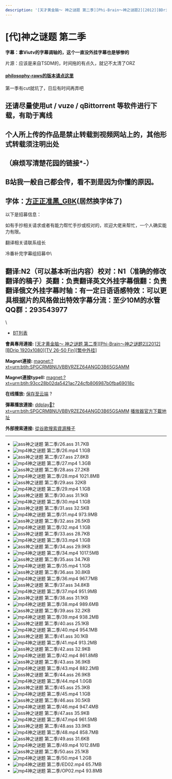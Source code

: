 ```yaml
---
description: '[天才黄金脑～ 神之谜题 第二季][Phi-Brain～神之谜题2][2012][BDrip 1920x1080][TV 26-50 Fin][繁中外挂]'
---
```


# \[代]神之谜题 第二季

**字幕：拿Viutv的字幕调轴的，这个一直没外挂字幕也是够惨的**

片源：应该是来自TSDM的，时间拖的有点久，就记不太清了ORZ

#### [philosophy-raws的版本请点这里](https://share.dmhy.org/topics/view/383130_philosophy-raws_TV_01-25_SP_BDRIP_1080p_10bit_BD_rev.html)

&#x20;

第一季有cut就坑了，日后有时间再弄吧&#x20;

&#x20;

## **还请尽量使用ut / vuze / qBittorrent 等软件进行下载，有助于离线**

## &#x20;

## **个人所上传的作品是禁止转载到视频网站上的，其他形式转载须注明出处**

## **（麻烦写清楚花园的链接\*-）**

&#x20;

## B站我一般自己都会传，看不到是因为你懂的原因。

## &#x20;**字体：**[方正正准黑\_GBK](http://pan.diemoe.net/d/tR6EM2)(居然换字体了)

&#x20;

以下是招募信息：

如有手抄相关请求或者有能力帮忙手抄或校对的，欢迎大佬来帮忙，一个人确实能力有限。

翻译相关请联系组长

&#x20;

冷番补完字幕组招募中\



&#x20;

&#x20;

翻译:N2（可以基本听出内容）**校对：N1（准确的修改翻译的稿子）英翻：负责翻译英文外挂字幕俄翻：负责翻译俄文外挂字幕时轴：有一定日语语感特效：可以更具根据片的风格做出特效字幕分流：至少10M的水管**\
**QQ群：293543977**
-----------------

\


* [BT列表](https://share.dmhy.org/topics/view/480083_Phi-Brain_2_2012_BDrip_1920x1080_TV_26-50_Fin.html#tabs-1)

**會員專用連接:** [\[天才黄金脑～ 神之谜题 第二季\]\[Phi-Brain～神之谜题2\]\[2012\]\[BDrip 1920x1080\]\[TV 26-50 Fin\]\[繁中外挂\]](https://dl.dmhy.org/2018/01/20/93cc28b02da5421ac724cfb806987b0fba69018c.torrent)

**Magnet連接:** [magnet:?xt=urn:btih:SPGCRMBNUVBBVRZEZ64ANGD3B65GSAMM](https://magnet/?xt=urn:btih:SPGCRMBNUVBBVRZEZ64ANGD3B65GSAMM\&dn=\&tr=http%3A%2F%2F104.238.198.186%3A8000%2Fannounce\&tr=udp%3A%2F%2F104.238.198.186%3A8000%2Fannounce\&tr=http%3A%2F%2Ftracker.openbittorrent.com%3A80%2Fannounce\&tr=http%3A%2F%2Ftracker.publicbt.com%3A80%2Fannounce\&tr=http%3A%2F%2Ftracker.prq.to%2Fannounce\&tr=http%3A%2F%2Fopen.acgtracker.com%3A1096%2Fannounce\&tr=http%3A%2F%2Ftr.bangumi.moe%3A6969%2Fannounce\&tr=https%3A%2F%2Ft-115.rhcloud.com%2Fonly_for_ylbud\&tr=http%3A%2F%2Fbtfile.sdo.com%3A6961%2Fannounce\&tr=http%3A%2F%2Fexodus.desync.com%3A6969%2Fannounce\&tr=https%3A%2F%2Ftr.bangumi.moe%3A9696%2Fannounce\&tr=http%3A%2F%2Fshare.dmhy.me%2Fannonuce\&tr=http%3A%2F%2Ftracker.kisssub.org%3A2015%2Fannounce\&tr=http%3A%2F%2Fnyaa.tracker.wf%3A7777%2Fannounce\&tr=http%3A%2F%2Fwww.acgsou.com%3A2710%2Fannounce\&tr=http%3A%2F%2Ftracker.acgsou.com%3A2710%2Fannounce\&tr=http%3A%2F%2Fopen.miotracker.com%3A2015%2Fannounce)

**Magnet連接typeII:** [magnet:?xt=urn:btih:93cc28b02da5421ac724cfb806987b0fba69018c](https://magnet/?xt=urn:btih:93cc28b02da5421ac724cfb806987b0fba69018c)

**在线播放:** [保存至云端](https://mypikpak.com/drive/url-checker?url=magnet:?xt=urn:btih:93cc28b02da5421ac724cfb806987b0fba69018c) ?

**彈幕播放連接:** [ddplay:magnet:?xt=urn:btih:SPGCRMBNUVBBVRZEZ64ANGD3B65GSAMM](ddplay:magnet:?xt=urn:btih:SPGCRMBNUVBBVRZEZ64ANGD3B65GSAMM\&dn=\&tr=http%3A%2F%2F104.238.198.186%3A8000%2Fannounce\&tr=udp%3A%2F%2F104.238.198.186%3A8000%2Fannounce\&tr=http%3A%2F%2Ftracker.openbittorrent.com%3A80%2Fannounce\&tr=http%3A%2F%2Ftracker.publicbt.com%3A80%2Fannounce\&tr=http%3A%2F%2Ftracker.prq.to%2Fannounce\&tr=http%3A%2F%2Fopen.acgtracker.com%3A1096%2Fannounce\&tr=http%3A%2F%2Ftr.bangumi.moe%3A6969%2Fannounce\&tr=https%3A%2F%2Ft-115.rhcloud.com%2Fonly_for_ylbud\&tr=http%3A%2F%2Fbtfile.sdo.com%3A6961%2Fannounce\&tr=http%3A%2F%2Fexodus.desync.com%3A6969%2Fannounce\&tr=https%3A%2F%2Ftr.bangumi.moe%3A9696%2Fannounce\&tr=http%3A%2F%2Fshare.dmhy.me%2Fannonuce\&tr=http%3A%2F%2Ftracker.kisssub.org%3A2015%2Fannounce\&tr=http%3A%2F%2Fnyaa.tracker.wf%3A7777%2Fannounce\&tr=http%3A%2F%2Fwww.acgsou.com%3A2710%2Fannounce\&tr=http%3A%2F%2Ftracker.acgsou.com%3A2710%2Fannounce\&tr=http%3A%2F%2Fopen.miotracker.com%3A2015%2Fannounce) [播放器官方下載地址](http://www.dandanplay.com/?from=dmhy)

**外部搜索連接:** [從谷歌搜索資源種子](https://www.google.com/search?oe=utf-8\&q=93cc28b02da5421ac724cfb806987b0fba69018c)

***

* ![ass](https://share.dmhy.org/images/icon/ass.gif)神之谜题 第二季/26.ass 31.7KB
* ![mp4](https://share.dmhy.org/images/icon/mp4.gif)神之谜题 第二季/26.mp4 1.1GB
* ![ass](https://share.dmhy.org/images/icon/ass.gif)神之谜题 第二季/27.ass 27.8KB
* ![mp4](https://share.dmhy.org/images/icon/mp4.gif)神之谜题 第二季/27.mp4 1.3GB
* ![ass](https://share.dmhy.org/images/icon/ass.gif)神之谜题 第二季/28.ass 27.2KB
* ![mp4](https://share.dmhy.org/images/icon/mp4.gif)神之谜题 第二季/28.mp4 1021.8MB
* ![ass](https://share.dmhy.org/images/icon/ass.gif)神之谜题 第二季/29.ass 32KB
* ![mp4](https://share.dmhy.org/images/icon/mp4.gif)神之谜题 第二季/29.mp4 1.1GB
* ![ass](https://share.dmhy.org/images/icon/ass.gif)神之谜题 第二季/30.ass 31.1KB
* ![mp4](https://share.dmhy.org/images/icon/mp4.gif)神之谜题 第二季/30.mp4 1.1GB
* ![ass](https://share.dmhy.org/images/icon/ass.gif)神之谜题 第二季/31.ass 32.5KB
* ![mp4](https://share.dmhy.org/images/icon/mp4.gif)神之谜题 第二季/31.mp4 973.9MB
* ![ass](https://share.dmhy.org/images/icon/ass.gif)神之谜题 第二季/32.ass 26.5KB
* ![mp4](https://share.dmhy.org/images/icon/mp4.gif)神之谜题 第二季/32.mp4 1.1GB
* ![ass](https://share.dmhy.org/images/icon/ass.gif)神之谜题 第二季/33.ass 28.7KB
* ![mp4](https://share.dmhy.org/images/icon/mp4.gif)神之谜题 第二季/33.mp4 1.1GB
* ![ass](https://share.dmhy.org/images/icon/ass.gif)神之谜题 第二季/34.ass 29.9KB
* ![mp4](https://share.dmhy.org/images/icon/mp4.gif)神之谜题 第二季/34.mp4 1017.5MB
* ![ass](https://share.dmhy.org/images/icon/ass.gif)神之谜题 第二季/35.ass 34.7KB
* ![mp4](https://share.dmhy.org/images/icon/mp4.gif)神之谜题 第二季/35.mp4 1.1GB
* ![ass](https://share.dmhy.org/images/icon/ass.gif)神之谜题 第二季/36.ass 30.8KB
* ![mp4](https://share.dmhy.org/images/icon/mp4.gif)神之谜题 第二季/36.mp4 967.7MB
* ![ass](https://share.dmhy.org/images/icon/ass.gif)神之谜题 第二季/37.ass 34.8KB
* ![mp4](https://share.dmhy.org/images/icon/mp4.gif)神之谜题 第二季/37.mp4 951.9MB
* ![ass](https://share.dmhy.org/images/icon/ass.gif)神之谜题 第二季/38.ass 31.1KB
* ![mp4](https://share.dmhy.org/images/icon/mp4.gif)神之谜题 第二季/38.mp4 989.6MB
* ![ass](https://share.dmhy.org/images/icon/ass.gif)神之谜题 第二季/39.ass 32.2KB
* ![mp4](https://share.dmhy.org/images/icon/mp4.gif)神之谜题 第二季/39.mp4 938.2MB
* ![ass](https://share.dmhy.org/images/icon/ass.gif)神之谜题 第二季/40.ass 25.1KB
* ![mp4](https://share.dmhy.org/images/icon/mp4.gif)神之谜题 第二季/40.mp4 954.1MB
* ![ass](https://share.dmhy.org/images/icon/ass.gif)神之谜题 第二季/41.ass 30.1KB
* ![mp4](https://share.dmhy.org/images/icon/mp4.gif)神之谜题 第二季/41.mp4 913.2MB
* ![ass](https://share.dmhy.org/images/icon/ass.gif)神之谜题 第二季/42.ass 32.9KB
* ![mp4](https://share.dmhy.org/images/icon/mp4.gif)神之谜题 第二季/42.mp4 861.8MB
* ![ass](https://share.dmhy.org/images/icon/ass.gif)神之谜题 第二季/43.ass 36.9KB
* ![mp4](https://share.dmhy.org/images/icon/mp4.gif)神之谜题 第二季/43.mp4 882.2MB
* ![ass](https://share.dmhy.org/images/icon/ass.gif)神之谜题 第二季/44.ass 26.9KB
* ![mp4](https://share.dmhy.org/images/icon/mp4.gif)神之谜题 第二季/44.mp4 1.0GB
* ![ass](https://share.dmhy.org/images/icon/ass.gif)神之谜题 第二季/45.ass 25.3KB
* ![mp4](https://share.dmhy.org/images/icon/mp4.gif)神之谜题 第二季/45.mp4 1.1GB
* ![ass](https://share.dmhy.org/images/icon/ass.gif)神之谜题 第二季/46.ass 30.5KB
* ![mp4](https://share.dmhy.org/images/icon/mp4.gif)神之谜题 第二季/46.mp4 947.4MB
* ![ass](https://share.dmhy.org/images/icon/ass.gif)神之谜题 第二季/47.ass 35.9KB
* ![mp4](https://share.dmhy.org/images/icon/mp4.gif)神之谜题 第二季/47.mp4 961.5MB
* ![ass](https://share.dmhy.org/images/icon/ass.gif)神之谜题 第二季/48.ass 33.9KB
* ![mp4](https://share.dmhy.org/images/icon/mp4.gif)神之谜题 第二季/48.mp4 858.7MB
* ![ass](https://share.dmhy.org/images/icon/ass.gif)神之谜题 第二季/49.ass 31.6KB
* ![mp4](https://share.dmhy.org/images/icon/mp4.gif)神之谜题 第二季/49.mp4 1012.8MB
* ![ass](https://share.dmhy.org/images/icon/ass.gif)神之谜题 第二季/50.ass 25.1KB
* ![mp4](https://share.dmhy.org/images/icon/mp4.gif)神之谜题 第二季/50.mp4 1.2GB
* ![mp4](https://share.dmhy.org/images/icon/mp4.gif)神之谜题 第二季/ED02.mp4 65.7MB
* ![mp4](https://share.dmhy.org/images/icon/mp4.gif)神之谜题 第二季/OP02.mp4 93.8MB
